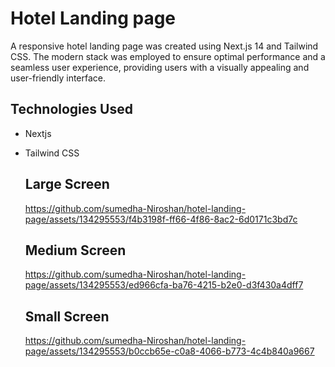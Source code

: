# Hotel Landing page

A responsive hotel landing page was created using Next.js 14 and Tailwind CSS. The modern stack was employed to ensure optimal performance and a seamless user experience, providing users with a visually appealing and user-friendly interface.

## Technologies Used

- Nextjs
- Tailwind CSS

  ## Large Screen

  https://github.com/sumedha-Niroshan/hotel-landing-page/assets/134295553/f4b3198f-ff66-4f86-8ac2-6d0171c3bd7c

  ## Medium Screen

  https://github.com/sumedha-Niroshan/hotel-landing-page/assets/134295553/ed966cfa-ba76-4215-b2e0-d3f430a4dff7

  ## Small Screen

  https://github.com/sumedha-Niroshan/hotel-landing-page/assets/134295553/b0ccb65e-c0a8-4066-b773-4c4b840a9667
